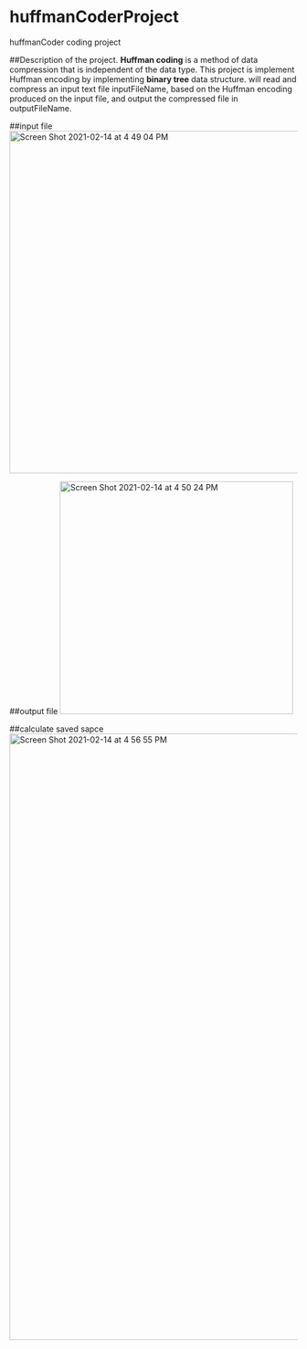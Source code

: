 # huffmanCoderProject
 huffmanCoder coding project
 
 ##Description of the project. 
**Huffman coding** is a method of data compression that is independent of the data type.
This project is implement Huffman encoding by implementing **binary tree** data structure. will read and compress an input text file inputFileName, based on the Huffman encoding produced on the input file, and output the compressed file in outputFileName. 


##input file
<img width="600" alt="Screen Shot 2021-02-14 at 4 49 04 PM" src="https://user-images.githubusercontent.com/58406734/107894971-5efb6800-6ee6-11eb-8739-ccfd79469e78.png">

##output file
<img width="408" alt="Screen Shot 2021-02-14 at 4 50 24 PM" src="https://user-images.githubusercontent.com/58406734/107895262-9f0f1a80-6ee7-11eb-97a0-a6f602db2249.png">

##calculate saved sapce
<img width="1062" alt="Screen Shot 2021-02-14 at 4 56 55 PM" src="https://user-images.githubusercontent.com/58406734/107895284-aa624600-6ee7-11eb-9567-9c19b92fcc25.png">
